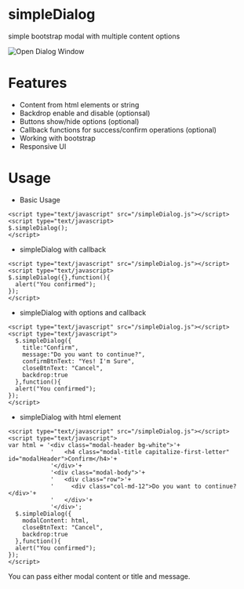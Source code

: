 # simpleDialog
simple bootstrap modal with multiple content options

![Open Dialog Window](https://github.com/ovaqlab/simpleDialog/blob/master/screenshot.png)

# Features
* Content from html elements or string  
* Backdrop enable and disable (optionsal)
* Buttons show/hide options (optional)
* Callback functions for success/confirm operations (optional)
* Working with bootstrap
* Responsive UI

# Usage

* Basic Usage 

```
<script type="text/javascript" src="/simpleDialog.js"></script>
<script type="text/javascript>
$.simpleDialog();
</script>
```
* simpleDialog with callback
```
<script type="text/javascript" src="/simpleDialog.js"></script>
<script type="text/javascript>
$.simpleDialog({},function(){
  alert("You confirmed");
});
</script>
```
* simpleDialog with options and callback

```
<script type="text/javascript" src="/simpleDialog.js"></script>
<script type="text/javascript">
  $.simpleDialog({
    title:"Confirm",
    message:"Do you want to continue?",
    confirmBtnText: "Yes! I'm Sure",
    closeBtnText: "Cancel",
    backdrop:true
  },function(){
  alert("You confirmed");
});
</script>
```
* simpleDialog with html element
```
<script type="text/javascript" src="/simpleDialog.js"></script>
<script type="text/javascript">
var html = '<div class="modal-header bg-white">'+
            '   <h4 class="modal-title capitalize-first-letter" id="modalHeader">Confirm</h4>'+
            '</div>'+
            '<div class="modal-body">'+
            '   <div class="row">'+
            '     <div class="col-md-12">Do you want to continue?</div>'+
            '   </div>'+
            '</div>';
  $.simpleDialog({
    modalContent: html,
    closeBtnText: "Cancel",
    backdrop:true
  },function(){
  alert("You confirmed");
});
</script>
```
You can pass either modal content or title and message. 
